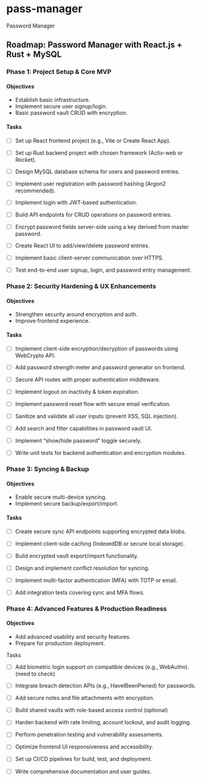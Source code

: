 # pass-manager
Password Manager

## Roadmap: Password Manager with React.js + Rust + MySQL
### Phase 1: Project Setup & Core MVP
#### Objectives

- Establish basic infrastructure.
- Implement secure user signup/login.
- Basic password vault CRUD with encryption.

#### Tasks

- [ ] Set up React frontend project (e.g., Vite or Create React App).

- [ ] Set up Rust backend project with chosen framework (Actix-web or Rocket).

- [ ] Design MySQL database schema for users and password entries.

- [ ] Implement user registration with password hashing (Argon2 recommended).

- [ ] Implement login with JWT-based authentication.

- [ ] Build API endpoints for CRUD operations on password entries.

- [ ] Encrypt password fields server-side using a key derived from master password.

- [ ] Create React UI to add/view/delete password entries.

- [ ] Implement basic client-server communication over HTTPS.

- [ ] Test end-to-end user signup, login, and password entry management.

### Phase 2: Security Hardening & UX Enhancements
#### Objectives

- Strengthen security around encryption and auth.
- Improve frontend experience.

#### Tasks

- [ ] Implement client-side encryption/decryption of passwords using WebCrypto API.

- [ ] Add password strength meter and password generator on frontend.

- [ ] Secure API routes with proper authentication middleware.

- [ ] Implement logout on inactivity & token expiration.

- [ ] Implement password reset flow with secure email verification.

- [ ] Sanitize and validate all user inputs (prevent XSS, SQL injection).

- [ ] Add search and filter capabilities in password vault UI.

- [ ] Implement “show/hide password” toggle securely.

- [ ] Write unit tests for backend authentication and encryption modules.

### Phase 3: Syncing & Backup
#### Objectives

- Enable secure multi-device syncing.
- Implement secure backup/export/import.

#### Tasks

- [ ] Create secure sync API endpoints supporting encrypted data blobs.

- [ ] Implement client-side caching (IndexedDB or secure local storage).

- [ ] Build encrypted vault export/import functionality.

- [ ] Design and implement conflict resolution for syncing.

- [ ] Implement multi-factor authentication (MFA) with TOTP or email.

- [ ] Add integration tests covering sync and MFA flows.

### Phase 4: Advanced Features & Production Readiness
#### Objectives

- Add advanced usability and security features.
- Prepare for production deployment.

Tasks

- [ ] Add biometric login support on compatible devices (e.g., WebAuthn). (need to check)

- [ ] Integrate breach detection APIs (e.g., HaveIBeenPwned) for passwords.

- [ ] Add secure notes and file attachments with encryption.

- [ ] Build shared vaults with role-based access control (optional)

- [ ] Harden backend with rate limiting, account lockout, and audit logging.

- [ ] Perform penetration testing and vulnerability assessments.

- [ ] Optimize frontend UI responsiveness and accessibility.

- [ ] Set up CI/CD pipelines for build, test, and deployment.

- [ ] Write comprehensive documentation and user guides.
